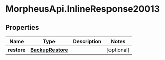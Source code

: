 # MorpheusApi.InlineResponse20013

## Properties

Name | Type | Description | Notes
------------ | ------------- | ------------- | -------------
**restore** | [**BackupRestore**](BackupRestore.md) |  | [optional] 


